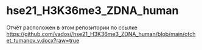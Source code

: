 # hse21_H3K36me3_ZDNA_human
Отчёт расположен в этом репозитории по ссылке https://github.com/vadosi/hse21_H3K36me3_ZDNA_human/blob/main/otchet_tumanov_v.docx?raw=true
